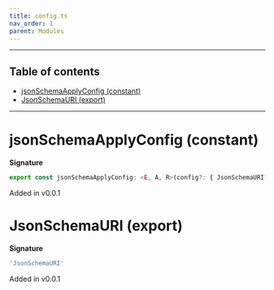 ```yaml
---
title: config.ts
nav_order: 1
parent: Modules
---
```


---

<h2 class="text-delta">Table of contents</h2>

- [jsonSchemaApplyConfig (constant)](#jsonschemaapplyconfig-constant)
- [JsonSchemaURI (export)](#jsonschemauri-export)

---

# jsonSchemaApplyConfig (constant)

**Signature**

```ts
export const jsonSchemaApplyConfig: <E, A, R>(config?: { JsonSchemaURI?: GenConfig<JsonSchemaResult<OptionalJSONSchema>, R>; }) => GenConfig<JsonSchemaResult<OptionalJSONSchema>, R> = ...
```

Added in v0.0.1

# JsonSchemaURI (export)

**Signature**

```ts
'JsonSchemaURI'
```

Added in v0.0.1
